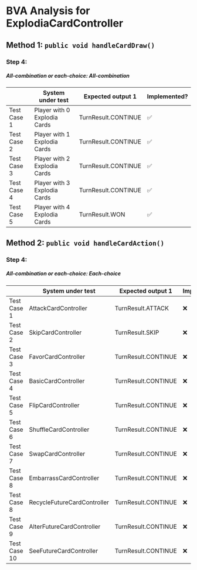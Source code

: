 # BVA Analysis for ExplodiaCardController

## Method 1: ```public void handleCardDraw()```
### Step 4:
##### All-combination or each-choice: All-combination

|             | System under test            | Expected output 1   | Implemented?       |
|-------------|------------------------------|---------------------|--------------------|
| Test Case 1 | Player with 0 Explodia Cards | TurnResult.CONTINUE | :white_check_mark: |
| Test Case 2 | Player with 1 Explodia Cards | TurnResult.CONTINUE | :white_check_mark: |
| Test Case 3 | Player with 2 Explodia Cards | TurnResult.CONTINUE | :white_check_mark: |
| Test Case 4 | Player with 3 Explodia Cards | TurnResult.CONTINUE | :white_check_mark: |
| Test Case 5 | Player with 4 Explodia Cards | TurnResult.WON      | :white_check_mark: |

## Method 2: ```public void handleCardAction()```
### Step 4:
##### All-combination or each-choice: Each-choice
|              | System under test           | Expected output 1   | Implemented? |
|--------------|-----------------------------|---------------------|--------------|
| Test Case 1  | AttackCardController        | TurnResult.ATTACK   | :x:          |
| Test Case 2  | SkipCardController          | TurnResult.SKIP     | :x:          |
| Test Case 3  | FavorCardController         | TurnResult.CONTINUE | :x:          |
| Test Case 4  | BasicCardController         | TurnResult.CONTINUE | :x:          |
| Test Case 5  | FlipCardController          | TurnResult.CONTINUE | :x:          |
| Test Case 6  | ShuffleCardController       | TurnResult.CONTINUE | :x:          |
| Test Case 7  | SwapCardController          | TurnResult.CONTINUE | :x:          |
| Test Case 8  | EmbarrassCardController     | TurnResult.CONTINUE | :x:          |
| Test Case 8  | RecycleFutureCardController | TurnResult.CONTINUE | :x:          |
| Test Case 9  | AlterFutureCardController   | TurnResult.CONTINUE | :x:          |
| Test Case 10 | SeeFutureCardController     | TurnResult.CONTINUE | :x:          |